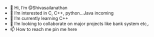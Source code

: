 - 👋 Hi, I’m @Shivasailanathan
- 👀 I’m interested in C, C++, python...Java incoming
- 🌱 I’m currently learning C++
- 💞️ I’m looking to collaborate on major projects like bank system etc,.
- 📫 How to reach me pin me here

<!---
Shivasailanathan/Shivasailanathan is a ✨ special ✨ repository because its `README.md` (this file) appears on your GitHub profile.
You can click the Preview link to take a look at your changes.
--->
